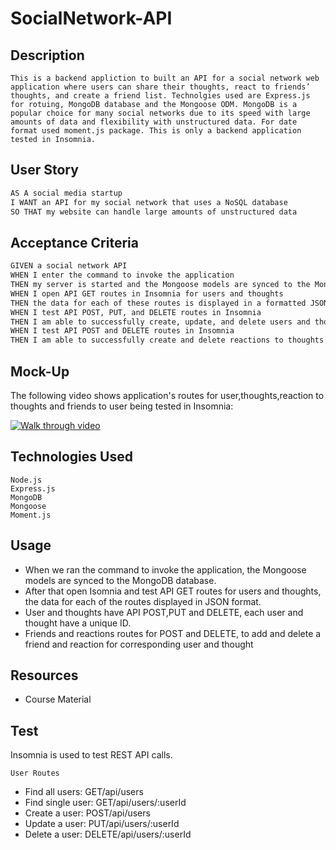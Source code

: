 # SocialNetwork-API

## Description

```
This is a backend appliction to built an API for a social network web application where users can share their thoughts, react to friends’ thoughts, and create a friend list. Technolgies used are Express.js for rotuing, MongoDB database and the Mongoose ODM. MongoDB is a popular choice for many social networks due to its speed with large amounts of data and flexibility with unstructured data. For date format used moment.js package. This is only a backend application tested in Insomnia.

```

## User Story

```md
AS A social media startup
I WANT an API for my social network that uses a NoSQL database
SO THAT my website can handle large amounts of unstructured data
```

## Acceptance Criteria

```md
GIVEN a social network API
WHEN I enter the command to invoke the application
THEN my server is started and the Mongoose models are synced to the MongoDB database
WHEN I open API GET routes in Insomnia for users and thoughts
THEN the data for each of these routes is displayed in a formatted JSON
WHEN I test API POST, PUT, and DELETE routes in Insomnia
THEN I am able to successfully create, update, and delete users and thoughts in my database
WHEN I test API POST and DELETE routes in Insomnia
THEN I am able to successfully create and delete reactions to thoughts and add and remove friends to a user’s friend list
```

## Mock-Up

The following video shows application's routes for user,thoughts,reaction to thoughts and friends to user being tested in Insomnia:

[![Walk through video](https://drive.google.com/file/d/171gvy8oGhigC1JhD35Yc7YBkPgoPna6c/view.png)](https://drive.google.com/file/d/171gvy8oGhigC1JhD35Yc7YBkPgoPna6c/view)

## Technologies Used

```
Node.js
Express.js
MongoDB
Mongoose
Moment.js
```

## Usage

- When we ran the command to invoke the application, the Mongoose models are synced to the MongoDB database.
- After that open Isomnia and test API GET routes for users and thoughts, the data for each of the routes displayed in JSON format.
- User and thoughts have API POST,PUT and DELETE, each user and thought have a unique ID.
- Friends and reactions routes for POST and DELETE, to add and delete a friend and reaction for corresponding user and thought

## Resources

- Course Material

## Test

Insomnia is used to test REST API calls.

```
User Routes
```

- Find all users: GET/api/users
- Find single user: GET/api/users/:userId
- Create a user: POST/api/users
- Update a user: PUT/api/users/:userId
- Delete a user: DELETE/api/users/:userId
